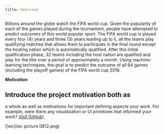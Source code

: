 ```yaml
---
title: Overview
---
```


Billions around the globe watch the FIFA world cup. Given the popularity of each of the
games played during the tournament, people have attempted to predict outcomes of this world popular
sport. The FIFA world cup is played every four (4) years and three (3) years leading up to it, all the
teams play qualifying matches that allows them to participate in the final round except the hosting
nation which is automatically qualified. After this initial qualification phase, 32 teams including the
host nation are qualified and play for the title over a period of approximately a month.
Using machine-learning techniques, the goal is to predict the outcome of all 64 games
(including the playoff games) of the FIFA world cup 2018.

__Motivation__

## Introduce the project motivation both as
a whole as well as motivations for important defining aspects your work. For example, were there any visualization or UI primitives that informed your work?
[Visit GitHub!](www.github.com).

![wc](wc picture 0812.png)
